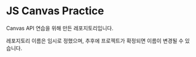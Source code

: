 # JS Canvas Practice

Canvas API 연습을 위해 만든 레포지토리입니다.

레포지토리 이름은 임시로 정했으며, 추후에 프로젝트가 확정되면 이름이 변경될 수 있습니다.